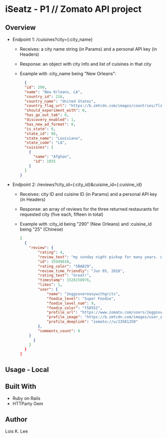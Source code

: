 # iSeatz - P1 // Zomato API project

## Overview 

- Endpoint 1: /cuisines?city={:city_name}

  - Receives: a city name string (in Params) and a personal API key (in Headers)
  - Response: an object with city info and list of cuisines in that city

  - Example with :city_name being "New Orleans": 

    ```json
      {
      "id": 290,
      "name": "New Orleans, LA",
      "country_id": 216,
      "country_name": "United States",
      "country_flag_url": "https://b.zmtcdn.com/images/countries/flags/country_216.png",
      "should_experiment_with": 0,
      "has_go_out_tab": 0,
      "discovery_enabled": 1,
      "has_new_ad_format": 0,
      "is_state": 0,
      "state_id": 86,
      "state_name": "Louisiana",
      "state_code": "LA",
      "cuisines": [
        {
          "name": "Afghan",
          "id": 1035
        }
      ]
    }
    ```

- Endpoint 2: /reviews?city_id={:city_id}&cuisine_id={:cuisine_id}

  - Receives: city ID and cuisine ID (in Params) and a personal API key (in Headers)
  - Response: an array of reviews for the three returned restaurants for requested city (five each, fifteen in total)

  - Example with :city_id being "290" (New Orleans) and :cuisine_id being "25" (Chinese)

    ```json
    [
      {
        "review": {
            "rating": 4,
            "review_text": "my sunday night pickup for many years. crunchy peppered beef, veggie fried rice, generals chicken are my go to dishes. professional to the Nth degree. on time, hot, consistent, great flavors. ask for red pepper sauce for an extra kick. cant miss pick up",
            "id": 35949638,
            "rating_color": "5BA829",
            "review_time_friendly": "Jun 05, 2018",
            "rating_text": "Great!",
            "timestamp": 1528158976,
            "likes": 1,
            "user": {
                "name": "2eggsovereasywithgrits",
                "foodie_level": "Super Foodie",
                "foodie_level_num": 9,
                "foodie_color": "f58552",
                "profile_url": "https://www.zomato.com/users/2eggsovereasywithgrits-23581250?utm_source=api_basic_user&utm_medium=api&utm_campaign=v2.1",
                "profile_image": "https://b.zmtcdn.com/images/user_avatars/pizza_2x.png?fit=around%7C200%3A200&crop=200%3A200%3B%2A%2C%2A",
                "profile_deeplink": "zomato://u/23581250"
            },
            "comments_count": 0
        } 
          }
        ]
      }
    ]
    ```

## Usage - Local

## Built With
- Ruby on Rails
- HTTParty Gem

## Author

Lois K. Lee